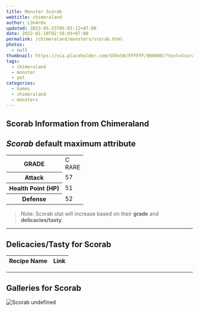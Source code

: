 ```yaml
---
title: Monster Scorab
webtitle: chimeraland
author: L3n4r0x
updated: 2023-05-25T05:03:12+07:00
date: 2022-01-10T02:56:03+07:00
permalink: /chimeraland/monsters/scorab.html
photos:
  - null
thumbnail: https://via.placeholder.com/550x50/FFFFFF/000000/?text=Scorab
tags:
  - chimeraland
  - monster
  - pet
categories:
  - Games
  - chimeraland
  - monsters
---
```


<link
  rel="stylesheet"
  href="https://rawcdn.githack.com/dimaslanjaka/Web-Manajemen/870a349/css/bootstrap-5-3-0-alpha3-wrapper.css"
/>
<section id="bootstrap-wrapper">
  <h2>Scorab Information from Chimeraland</h2>
  <h2 id="attribute"><i>Scorab</i> default maximum attribute</h2>
  <div class="row">
    <div class="col mb-2">
      <div class="card bg-dark text-light">
        <div class="card-body">
          <table>
            <tr>
              <th>GRADE</th>
              <td>C <br /><span class="text-primary">RARE</span></td>
            </tr>
            <tr>
              <th>Attack</th>
              <td>57</td>
            </tr>
            <tr>
              <th>Health Point (HP)</th>
              <td>51</td>
            </tr>
            <tr>
              <th>Defense</th>
              <td>52</td>
            </tr>
          </table>
        </div>
      </div>
    </div>
  </div>
  <blockquote>
    Note: Scorab stat will increase based on their <b>grade</b> and
    <b>delicacies/tasty</b>.
  </blockquote>
  <hr />
  <h2 id="delicacies">Delicacies/Tasty for Scorab</h2>
  <div class="card">
    <div class="card-body">
      <div class="table-responsive">
        <table class="table table-striped table-dark">
          <thead>
            <tr>
              <th>Recipe Name</th>
              <th>Link</th>
            </tr>
          </thead>
          <tbody></tbody>
        </table>
      </div>
    </div>
  </div>
  <hr />
  <div id="gallery">
    <h2>Galleries for Scorab</h2>
    <div class="row">
      <div class="col-lg-6 col-12">
        <img
          src="https://www.webmanajemen.com/undefined"
          alt="Scorab undefined"
        />
      </div>
    </div>
  </div>
</section>